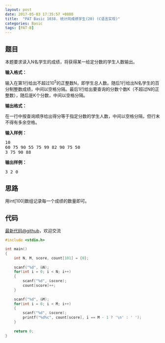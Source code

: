 ```yaml
---
layout: post
date: 2017-05-03 17:35:57 +0800
title:  "PAT Basic 1038. 统计同成绩学生(20) (C语言实现)"
categories: Basic
tags: [PAT-B]
---
```


## 题目

<div id="problemContent">
<p>
本题要求读入N名学生的成绩，将获得某一给定分数的学生人数输出。</p>
<p><b>
输入格式：
</b></p>
<p>
输入在第1行给出不超过10<sup>5</sup>的正整数N，即学生总人数。随后1行给出N名学生的百分制整数成绩，中间以空格分隔。最后1行给出要查询的分数个数K（不超过N的正整数），随后是K个分数，中间以空格分隔。
</p>
<p><b>
输出格式：
</b></p>
<p>
在一行中按查询顺序给出得分等于指定分数的学生人数，中间以空格分隔，但行末不得有多余空格。
</p>
<b>输入样例：</b><pre>
10
60 75 90 55 75 99 82 90 75 50
3 75 90 88
</pre>
<b>输出样例：</b><pre>
3 2 0
</pre>
</div>

## 思路

用int[100]数组记录每一个成绩的数量即可。

## 代码

[最新代码@github](https://github.com/OliverLew/PAT/blob/master/PATBasic/1038.c)，欢迎交流
```c
#include <stdio.h>

int main()
{
    int N, M, score, count[101] = {0};
    
    scanf("%d", &N);
    for(int i = 0; i < N; i++)
    {
        scanf("%d", &score);
        count[score]++;
    }
    
    scanf("%d", &M);
    for(int i = 0; i < M; i++)
    {
        scanf("%d", &score);
        printf("%d%c", count[score], i == M - 1 ? '\n' : ' ');
    }
    
    return 0;
}

```